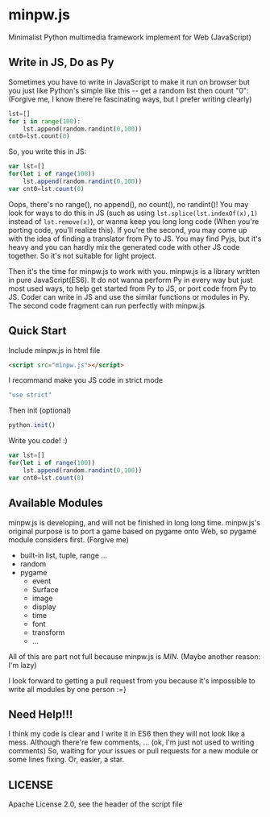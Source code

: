 # minpw.js
Minimalist Python multimedia framework implement for Web (JavaScript)
## Write in JS, Do as Py
Sometimes you have to write in JavaScript to make it run on browser but you just like Python's simple like this -- get a random list then count "0": (Forgive me, I know there're fascinating ways, but I prefer writing clearly)
```Python
lst=[]
for i in range(100):
	lst.append(random.randint(0,100))
cnt0=lst.count(0)
```
So, you write this in JS:
```JavaScript
var lst=[]
for(let i of range(100))
	lst.append(random.randint(0,100))
var cnt0=lst.count(0)
```
Oops, there's no range(), no append(), no count(), no randint()! You may look for ways to do this in JS (such as using <code>lst.splice(lst.indexOf(x),1)</code> instead of <code>lst.remove(x)</code>), or wanna keep you long long code (When you're porting code, you'll realize this). If you're the second, you may come up with the idea of finding a translator from Py to JS. You may find Pyjs, but it's heavy and you can hardly mix the generated code with other JS code together. So it's not suitable for light project.

Then it's the time for minpw.js to work with you. minpw.js is a library written in pure JavaScript(ES6). It do not wanna perform Py in every way but just most used ways, to help get started from Py to JS, or port code from Py to JS. Coder can write in JS and use the similar functions or modules in Py. The second code fragment can run perfectly with minpw.js
## Quick Start
Include minpw.js in html file
```HTML
<script src="minpw.js"></script>
```
I recommand make you JS code in strict mode
```JavaScript
"use strict"
```
Then init (optional)
```JavaScript
python.init()
```
Write you code! :)
```JavaScript
var lst=[]
for(let i of range(100))
	lst.append(random.randint(0,100))
var cnt0=lst.count(0)
```
## Available Modules
minpw.js is developing, and will not be finished in long long time. minpw.js's original purpose is to port a game based on pygame onto Web, so pygame module considers first. (Forgive me)

* built-in list, tuple, range ...
* random
* pygame
	* event
	* Surface
	* image
	* display
	* time
	* font
	* transform
	* ...

All of this are part not full because minpw.js is *MIN*. (Maybe another reason: I'm lazy)

I look forward to getting a pull request from you because it's impossible to write all modules by one person :=}
## Need Help!!!
I think my code is clear and I write it in ES6 then they will not look like a mess. Although there're few comments, ... (ok, I'm just not used to writing comments) So, waiting for your issues or pull requests for a new module or some lines fixing. Or, easier, a star.
## LICENSE
Apache License 2.0, see the header of the script file
